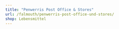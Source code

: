 ```yaml
---
title: "Penwerris Post Office & Stores"
url: /falmouth/penwerris-post-office-und-stores/
shop: Lebensmittel
---
```

